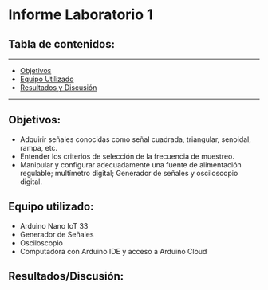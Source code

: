 # Informe Laboratorio 1

## Tabla de contenidos:
 __________________________________________________________________________________________________
- [Objetivos](#Objetivos)
- [Equipo Utilizado](#EquipoUtilizado)
- [Resultados y Discusión](#Resultados/Discusión)
___________________________________________________________________________________________________

## Objetivos:
- Adquirir señales conocidas como señal cuadrada, triangular, senoidal, rampa, etc.
- Entender los criterios de selección de la frecuencia de muestreo.
- Manipular y configurar adecuadamente una fuente de alimentación regulable; multímetro digital; Generador de señales y osciloscopio digital.

## Equipo utilizado:
- Arduino Nano IoT 33
- Generador de Señales
- Osciloscopio
- Computadora con Arduino IDE y acceso a Arduino Cloud

## Resultados/Discusión:
